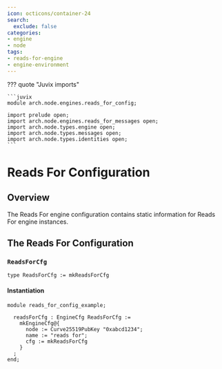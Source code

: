 ```yaml
---
icon: octicons/container-24
search:
  exclude: false
categories:
- engine
- node
tags:
- reads-for-engine
- engine-environment
---
```


??? quote "Juvix imports"

    ```juvix
    module arch.node.engines.reads_for_config;

    import prelude open;
    import arch.node.engines.reads_for_messages open;
    import arch.node.types.engine open;
    import arch.node.types.messages open;
    import arch.node.types.identities open;
    ```

# Reads For Configuration

## Overview

The Reads For engine configuration contains static information for Reads For engine instances.

## The Reads For Configuration

### `ReadsForCfg`

<!-- --8<-- [start:ReadsForCfg] -->
```juvix
type ReadsForCfg := mkReadsForCfg
```
<!-- --8<-- [end:ReadsForCfg] -->

#### Instantiation

<!-- --8<-- [start:readsForCfg] -->
```juvix extract-module-statements
module reads_for_config_example;

  readsForCfg : EngineCfg ReadsForCfg :=
    mkEngineCfg@{
      node := Curve25519PubKey "0xabcd1234";
      name := "reads for";
      cfg := mkReadsForCfg
    }
  ;
end;
```
<!-- --8<-- [end:readsForCfg] -->
